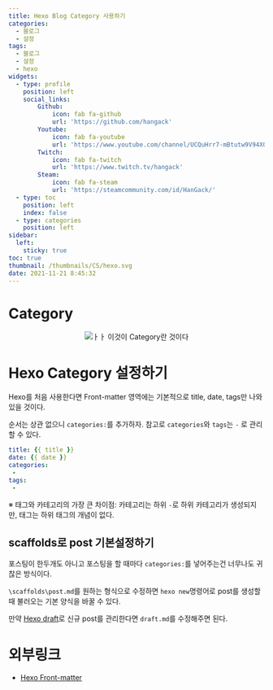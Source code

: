 ```yaml
---
title: Hexo Blog Category 사용하기
categories:
  - 블로그
  - 설정
tags: 
  - 블로그
  - 설정
  - hexo
widgets:
  - type: profile
    position: left
    social_links:
        Github:
            icon: fab fa-github
            url: 'https://github.com/hangack'
        Youtube:
            icon: fab fa-youtube
            url: 'https://www.youtube.com/channel/UCQuHrr7-mBtutw9V94XGH-g'
        Twitch:
            icon: fab fa-twitch
            url: 'https://www.twitch.tv/hangack'
        Steam:
            icon: fab fa-steam
            url: 'https://steamcommunity.com/id/HanGack/'
  - type: toc
    position: left
    index: false
  - type: categories
    position: left
sidebar:
  left:
    sticky: true
toc: true
thumbnail: /thumbnails/CS/hexo.svg
date: 2021-11-21 8:45:32
---
```

  
# Category
 
<center><img src="\images\2111\Heox_blog_Category\category.png" alt="ㅏㅏ 이것이 Category란 것이다"></center>


# Hexo Category 설정하기

Hexo를 처음 사용한다면 Front-matter 영역에는 기본적으로 title, date, tags만 나와있을 것이다.

순서는 상관 없으니 `categories:`를 추가하자.
참고로 `categories`와 `tags`는 `-` 로 관리할 수 있다.
```yml
title: {{ title }}
date: {{ date }}
categories:
 - 
tags:
 - 
```

※ 태그와 카테고리의 가장 큰 차이점: 카테고리는 하위 `-`로 하위 카테고리가 생성되지만, 태그는 하위 태그의 개념이 없다.


## scaffolds로 post 기본설정하기

포스팅이 한두개도 아니고 포스팅을 할 때마다 `categories:`를 넣어주는건 너무나도 귀찮은 방식이다.

`\scaffolds\post.md`를 원하는 형식으로 수정하면 `hexo new`명령어로 post를 생성할 때 불러오는 기본 양식을 바꿀 수 있다.

만약 [Hexo draft](https://hangack.github.io/2021/11/16/Blog/hexo-post-private/)로 신규 post를 관리한다면 `draft.md`를 수정해주면 된다.



# 외부링크
 - [Hexo Front-matter](https://hexo.io/ko/docs/front-matter.html)